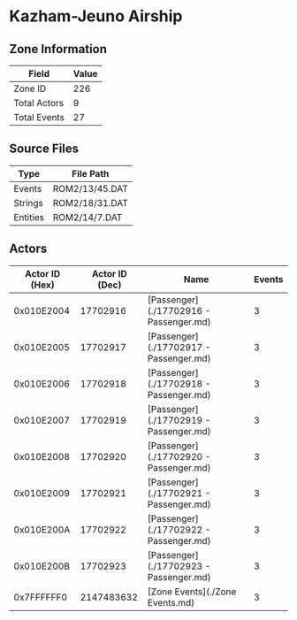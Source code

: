 # Kazham-Jeuno Airship

## Zone Information

| Field        |   Value |
|--------------|---------|
| Zone ID      |     226 |
| Total Actors |       9 |
| Total Events |      27 |

## Source Files

| Type     | File Path      |
|----------|----------------|
| Events   | ROM2/13/45.DAT |
| Strings  | ROM2/18/31.DAT |
| Entities | ROM2/14/7.DAT  |

## Actors

| Actor ID (Hex)   |   Actor ID (Dec) | Name                                   |   Events |
|------------------|------------------|----------------------------------------|----------|
| 0x010E2004       |         17702916 | [Passenger](./17702916 - Passenger.md) |        3 |
| 0x010E2005       |         17702917 | [Passenger](./17702917 - Passenger.md) |        3 |
| 0x010E2006       |         17702918 | [Passenger](./17702918 - Passenger.md) |        3 |
| 0x010E2007       |         17702919 | [Passenger](./17702919 - Passenger.md) |        3 |
| 0x010E2008       |         17702920 | [Passenger](./17702920 - Passenger.md) |        3 |
| 0x010E2009       |         17702921 | [Passenger](./17702921 - Passenger.md) |        3 |
| 0x010E200A       |         17702922 | [Passenger](./17702922 - Passenger.md) |        3 |
| 0x010E200B       |         17702923 | [Passenger](./17702923 - Passenger.md) |        3 |
| 0x7FFFFFF0       |       2147483632 | [Zone Events](./Zone Events.md)        |        3 |